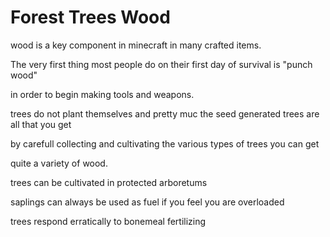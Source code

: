 Forest Trees Wood
=================

wood is a key component in minecraft in many crafted items.

The very first thing most people do on their first day of survival is "punch wood"

in order to begin making tools and weapons.

trees do not plant themselves and pretty muc the seed generated trees are all that you get

by carefull collecting and cultivating the various types of trees you can get

quite a variety of wood.

trees can be cultivated in protected arboretums

saplings can always be used as fuel if you feel you are overloaded

trees respond erratically to bonemeal fertilizing

